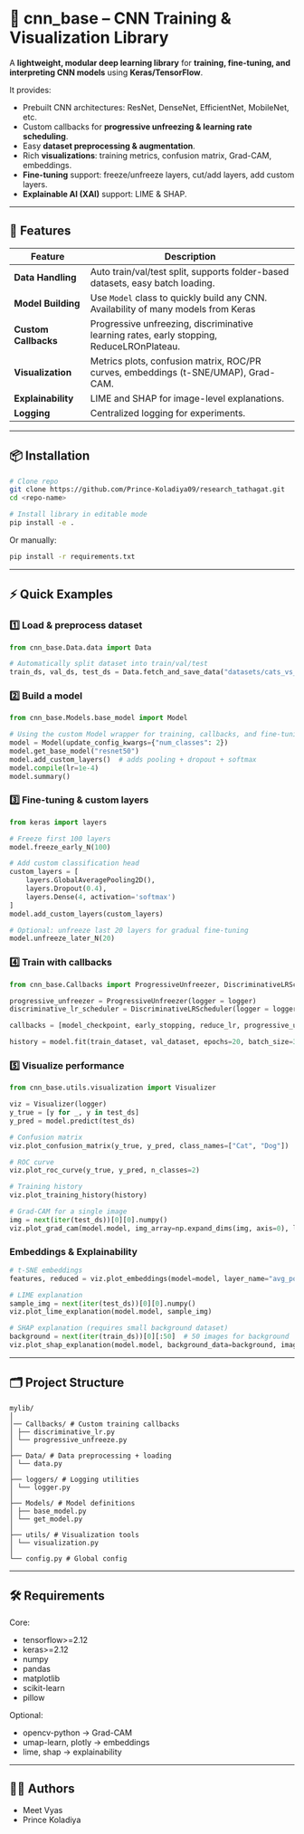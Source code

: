 # 🧠 cnn\_base – CNN Training & Visualization Library

A **lightweight, modular deep learning library** for **training, fine-tuning, and interpreting CNN models** using **Keras/TensorFlow**.

It provides:

* Prebuilt CNN architectures: ResNet, DenseNet, EfficientNet, MobileNet, etc.
* Custom callbacks for **progressive unfreezing & learning rate scheduling**.
* Easy **dataset preprocessing & augmentation**.
* Rich **visualizations**: training metrics, confusion matrix, Grad-CAM, embeddings.
* **Fine-tuning** support: freeze/unfreeze layers, cut/add layers, add custom layers.
* **Explainable AI (XAI)** support: LIME & SHAP.

---

## 🚀 Features

| Feature              | Description                                                                               |
| -------------------- | ----------------------------------------------------------------------------------------- |
| **Data Handling**    | Auto train/val/test split, supports folder-based datasets, easy batch loading.            |
| **Model Building**   | Use `Model` class to quickly build any CNN. Availability of many models from Keras        |
| **Custom Callbacks** | Progressive unfreezing, discriminative learning rates, early stopping, ReduceLROnPlateau. |
| **Visualization**    | Metrics plots, confusion matrix, ROC/PR curves, embeddings (t-SNE/UMAP), Grad-CAM.        |
| **Explainability**   | LIME and SHAP for image-level explanations.                                               |
| **Logging**          | Centralized logging for experiments.                                                      |

---

## 📦 Installation

```bash
# Clone repo
git clone https://github.com/Prince-Koladiya09/research_tathagat.git
cd <repo-name>

# Install library in editable mode
pip install -e .
```

Or manually:

```bash
pip install -r requirements.txt
```

---

## ⚡ Quick Examples

### 1️⃣ Load & preprocess dataset

```python
from cnn_base.Data.data import Data

# Automatically split dataset into train/val/test
train_ds, val_ds, test_ds = Data.fetch_and_save_data("datasets/cats_vs_dogs")
```

### 2️⃣ Build a model

```python
from cnn_base.Models.base_model import Model

# Using the custom Model wrapper for training, callbacks, and fine-tuning
model = Model(update_config_kwargs={"num_classes": 2})
model.get_base_model("resnet50")
model.add_custom_layers()  # adds pooling + dropout + softmax
model.compile(lr=1e-4)
model.summary()
```

### 3️⃣ Fine-tuning & custom layers

```python
from keras import layers

# Freeze first 100 layers
model.freeze_early_N(100)

# Add custom classification head
custom_layers = [
    layers.GlobalAveragePooling2D(),
    layers.Dropout(0.4),
    layers.Dense(4, activation='softmax')
]
model.add_custom_layers(custom_layers)

# Optional: unfreeze last 20 layers for gradual fine-tuning
model.unfreeze_later_N(20)
```

### 4️⃣ Train with callbacks

```python
from cnn_base.Callbacks import ProgressiveUnfreezer, DiscriminativeLRScheduler

progressive_unfreezer = ProgressiveUnfreezer(logger = logger)
discriminative_lr_scheduler = DiscriminativeLRScheduler(logger = logger)

callbacks = [model_checkpoint, early_stopping, reduce_lr, progressive_unfreezer, discriminative_lr_scheduler]

history = model.fit(train_dataset, val_dataset, epochs=20, batch_size=32, callbacks=callbacks)
```

### 5️⃣ Visualize performance

```python
from cnn_base.utils.visualization import Visualizer

viz = Visualizer(logger)
y_true = [y for _, y in test_ds]
y_pred = model.predict(test_ds)

# Confusion matrix
viz.plot_confusion_matrix(y_true, y_pred, class_names=["Cat", "Dog"])

# ROC curve
viz.plot_roc_curve(y_true, y_pred, n_classes=2)

# Training history
viz.plot_training_history(history)

# Grad-CAM for a single image
img = next(iter(test_ds))[0][0].numpy()
viz.plot_grad_cam(model.model, img_array=np.expand_dims(img, axis=0), last_conv_layer_name="conv5_block3_out", original_img=img)
```

###  Embeddings & Explainability

```python
# t-SNE embeddings
features, reduced = viz.plot_embeddings(model=model, layer_name="avg_pool", data=test_ds, labels=y_true, method="tsne")

# LIME explanation
sample_img = next(iter(test_ds))[0][0].numpy()
viz.plot_lime_explanation(model.model, sample_img)

# SHAP explanation (requires small background dataset)
background = next(iter(train_ds))[0][:50]  # 50 images for background
viz.plot_shap_explanation(model.model, background_data=background, images_to_explain=sample_img, class_names=["Cat", "Dog"])
```

---

## 🗂️ Project Structure

```
mylib/
│
│── Callbacks/ # Custom training callbacks
│ ├── discriminative_lr.py
│ └── progressive_unfreeze.py
│
├── Data/ # Data preprocessing + loading
│ └── data.py
│
├── loggers/ # Logging utilities
│ └── logger.py
│
├── Models/ # Model definitions
│ ├── base_model.py
│ └── get_model.py
│
├── utils/ # Visualization tools
│ └── visualization.py
│
└── config.py # Global config
```

---

## 🛠️ Requirements

Core:

* tensorflow>=2.12
* keras>=2.12
* numpy
* pandas
* matplotlib
* scikit-learn
* pillow

Optional:

* opencv-python → Grad-CAM
* umap-learn, plotly → embeddings
* lime, shap → explainability

---

## 👨‍💻 Authors

* Meet Vyas
* Prince Koladiya